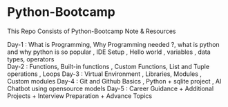 # Python-Bootcamp
This Repo Consists of Python-Bootcamp Note &amp; Resources 


Day-1 : What is Programming, Why Programming needed ?, what is python and why python is so popular , IDE Setup , Hello world , variables , data types, operators  
Day-2 : Functions, Built-in functions , Custom Functions, List and Tuple operations , Loops
Day-3 : Virtual Environment , Libraries, Modules , Custom modules
Day-4 : Git and Github Basics , Python + sqlite project , AI Chatbot using opensource models
Day-5 : Career Guidance + Additional Projects  + Interview Preparation + Advance Topics 